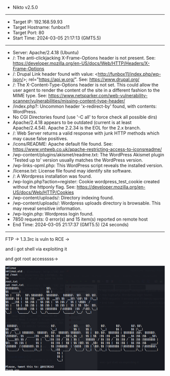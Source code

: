 - Nikto v2.5.0
---------------------------------------------------------------------------
+ Target IP:          192.168.59.93
+ Target Hostname:    funbox11
+ Target Port:        80
+ Start Time:         2024-03-05 21:17:13 (GMT5.5)
---------------------------------------------------------------------------
+ Server: Apache/2.4.18 (Ubuntu)
+ /: The anti-clickjacking X-Frame-Options header is not present. See: <https://developer.mozilla.org/en-US/docs/Web/HTTP/Headers/X-Frame-Options>
+ /: Drupal Link header found with value: <<http://funbox11/index.php/wp-json/>>; rel="<https://api.w.org/>". See: <https://www.drupal.org/>
+ /: The X-Content-Type-Options header is not set. This could allow the user agent to render the content of the site in a different fashion to the MIME type. See: <https://www.netsparker.com/web-vulnerability-scanner/vulnerabilities/missing-content-type-header/>
+ /index.php?: Uncommon header 'x-redirect-by' found, with contents: WordPress.
+ No CGI Directories found (use '-C all' to force check all possible dirs)
+ Apache/2.4.18 appears to be outdated (current is at least Apache/2.4.54). Apache 2.2.34 is the EOL for the 2.x branch.
+ /: Web Server returns a valid response with junk HTTP methods which may cause false positives.
+ /icons/README: Apache default file found. See: <https://www.vntweb.co.uk/apache-restricting-access-to-iconsreadme/>
+ /wp-content/plugins/akismet/readme.txt: The WordPress Akismet plugin 'Tested up to' version usually matches the WordPress version.
+ /wp-links-opml.php: This WordPress script reveals the installed version.
+ /license.txt: License file found may identify site software.
+ /: A Wordpress installation was found.
+ /wp-login.php?action=register: Cookie wordpress_test_cookie created without the httponly flag. See: <https://developer.mozilla.org/en-US/docs/Web/HTTP/Cookies>
+ /wp-content/uploads/: Directory indexing found.
+ /wp-content/uploads/: Wordpress uploads directory is browsable. This may reveal sensitive information.
+ /wp-login.php: Wordpress login found.
+ 7850 requests: 0 error(s) and 15 item(s) reported on remote host
+ End Time:           2024-03-05 21:17:37 (GMT5.5) (24 seconds)
---------------------------------------------------------------------------









FTP →    1.3.3rc 
is vuln to RCE → 


and i got shell via exploiting it 

and got root accesssss→ 



![unnamed_57449d570e5a4193b214a0e0698600fa](unnamed_57449d570e5a4193b214a0e0698600fa.png)
